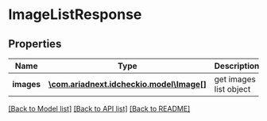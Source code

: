 # ImageListResponse

## Properties
Name | Type | Description | Notes
------------ | ------------- | ------------- | -------------
**images** | [**\com.ariadnext.idcheckio.model\Image[]**](Image.md) | get images list object | [optional] 

[[Back to Model list]](../README.md#documentation-for-models) [[Back to API list]](../README.md#documentation-for-api-endpoints) [[Back to README]](../README.md)


